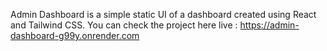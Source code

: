 Admin Dashboard is a simple static UI of a dashboard created using React and Tailwind CSS. You can check the project here live : https://admin-dashboard-g99y.onrender.com
